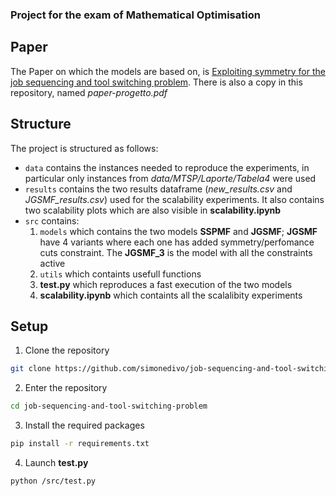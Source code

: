 ### Project for the exam of Mathematical Optimisation

## Paper
The Paper on which the models are based on, is [Exploiting symmetry for the job sequencing and tool switching problem](https://www.sciencedirect.com/science/article/pii/S0377221724001632?ref=pdf_download&fr=RR-2&rr=8df4b052daf24c4a).
There is also a copy in this repository, named *paper-progetto.pdf*

## Structure
The project is structured as follows:
- `data` contains the instances needed to reproduce the experiments, in particular only instances from *data/MTSP/Laporte/Tabela4* were used
- `results` contains the two results dataframe (*new_results.csv* and *JGSMF_results.csv*) used for the scalability experiments. It also contains two scalability plots which are also visible in **scalability.ipynb**
- `src` contains:
    1. `models` which contains the two models **SSPMF** and **JGSMF**; **JGSMF** have 4 variants where each one has added symmetry/perfomance cuts constraint. The **JGSMF_3** is the model with all the constraints active
    2. `utils` which containts usefull functions
    3. **test.py** which reproduces a fast execution of the two models
    4. **scalability.ipynb** which containts all the scalalibity experiments

## Setup
1. Clone the repository
```sh
git clone https://github.com/simonedivo/job-sequencing-and-tool-switching-problem
```
2. Enter the repository
```sh
cd job-sequencing-and-tool-switching-problem
```
3. Install the required packages
```sh
pip install -r requirements.txt
```
4. Launch **test.py**
```sh
python /src/test.py
```